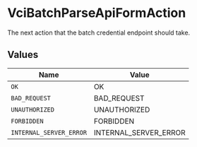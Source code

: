 # VciBatchParseApiFormAction

The next action that the batch credential endpoint should take.


## Values

| Name                    | Value                   |
| ----------------------- | ----------------------- |
| `OK`                    | OK                      |
| `BAD_REQUEST`           | BAD_REQUEST             |
| `UNAUTHORIZED`          | UNAUTHORIZED            |
| `FORBIDDEN`             | FORBIDDEN               |
| `INTERNAL_SERVER_ERROR` | INTERNAL_SERVER_ERROR   |